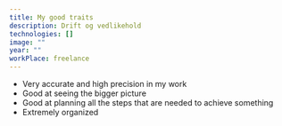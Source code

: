 ```yaml
---
title: My good traits
description: Drift og vedlikehold
technologies: []
image: ""
year: ""
workPlace: freelance
---
```


- Very accurate and high precision in my work
- Good at seeing the bigger picture
- Good at planning all the steps that are needed to achieve something
- Extremely organized
